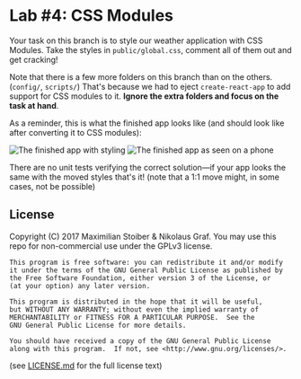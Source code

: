 # Lab #4: CSS Modules

Your task on this branch is to style our weather application with CSS Modules. Take the styles in `public/global.css`, comment all of them out and get cracking!

Note that there is a few more folders on this branch than on the others. (`config/`, `scripts/`) That's because we had to eject `create-react-app` to add support for CSS modules to it. **Ignore the extra folders and focus on the task at hand**.

As a reminder, this is what the finished app looks like (and should look like after converting it to CSS modules):

![The finished app with styling](https://cloud.githubusercontent.com/assets/7525670/23343771/9145b31e-fc68-11e6-93e3-4002416b9608.png)
![The finished app as seen on a phone](https://cloud.githubusercontent.com/assets/7525670/23343772/914aad38-fc68-11e6-91c4-dd55dd0e875f.png)

There are no unit tests verifying the correct solution—if your app looks the same with the moved styles that's it! (note that a 1:1 move might, in some cases, not be possible)

## License

Copyright (C) 2017  Maximilian Stoiber & Nikolaus Graf. You may use this repo for non-commercial use under the GPLv3 license.

```
This program is free software: you can redistribute it and/or modify
it under the terms of the GNU General Public License as published by
the Free Software Foundation, either version 3 of the License, or
(at your option) any later version.

This program is distributed in the hope that it will be useful,
but WITHOUT ANY WARRANTY; without even the implied warranty of
MERCHANTABILITY or FITNESS FOR A PARTICULAR PURPOSE.  See the
GNU General Public License for more details.

You should have received a copy of the GNU General Public License
along with this program.  If not, see <http://www.gnu.org/licenses/>.
```

(see [LICENSE.md](LICENSE.md) for the full license text)
